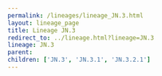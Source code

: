 ```yaml
---
permalink: /lineages/lineage_JN.3.html
layout: lineage_page
title: Lineage JN.3
redirect_to: ../lineage.html?lineage=JN.3
lineage: JN.3
parent: 
children: ['JN.3', 'JN.3.1', 'JN.3.2.1']
---
```

